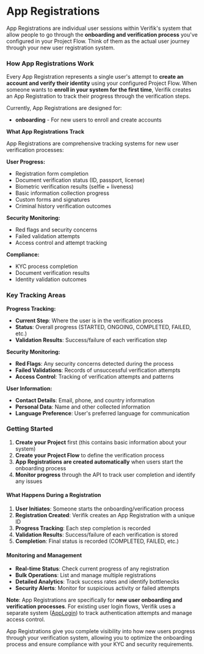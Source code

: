 # App Registrations

App Registrations are individual user sessions within Verifik's system that allow people to go through the **onboarding and verification process** you've configured in your Project Flow. Think of them as the actual user journey through your new user registration system.

### How App Registrations Work

Every App Registration represents a single user's attempt to **create an account and verify their identity** using your configured Project Flow. When someone wants to **enroll in your system for the first time**, Verifik creates an App Registration to track their progress through the verification steps.

Currently, App Registrations are designed for:

* **onboarding** - For new users to enroll and create accounts

**What App Registrations Track**

App Registrations are comprehensive tracking systems for new user verification processes:

**User Progress:**

* Registration form completion
* Document verification status (ID, passport, license)
* Biometric verification results (selfie + liveness)
* Basic information collection progress
* Custom forms and signatures
* Criminal history verification outcomes

**Security Monitoring:**

* Red flags and security concerns
* Failed validation attempts
* Access control and attempt tracking

**Compliance:**

* KYC process completion
* Document verification results
* Identity validation outcomes

### Key Tracking Areas

**Progress Tracking:**

* **Current Step**: Where the user is in the verification process
* **Status**: Overall progress (STARTED, ONGOING, COMPLETED, FAILED, etc.)
* **Validation Results**: Success/failure of each verification step

**Security Monitoring:**

* **Red Flags**: Any security concerns detected during the process
* **Failed Validations**: Records of unsuccessful verification attempts
* **Access Control**: Tracking of verification attempts and patterns

**User Information:**

* **Contact Details**: Email, phone, and country information
* **Personal Data**: Name and other collected information
* **Language Preference**: User's preferred language for communication

### Getting Started

1. **Create your Project** first (this contains basic information about your system)
2. **Create your Project Flow** to define the verification process
3. **App Registrations are created automatically** when users start the onboarding process
4. **Monitor progress** through the API to track user completion and identify any issues

#### What Happens During a Registration

1. **User Initiates**: Someone starts the onboarding/verification process
2. **Registration Created**: Verifik creates an App Registration with a unique ID
3. **Progress Tracking**: Each step completion is recorded
4. **Validation Results**: Success/failure of each verification is stored
5. **Completion**: Final status is recorded (COMPLETED, FAILED, etc.)

#### Monitoring and Management

* **Real-time Status**: Check current progress of any registration
* **Bulk Operations**: List and manage multiple registrations
* **Detailed Analytics**: Track success rates and identify bottlenecks
* **Security Alerts**: Monitor for suspicious activity or failed attempts

**Note**: App Registrations are specifically for **new user onboarding and verification processes**. For existing user login flows, Verifik uses a separate system ([AppLogin](https://docs.verifik.co/resources/app-logins/create-an-app-login)) to track authentication attempts and manage access control.

App Registrations give you complete visibility into how new users progress through your verification system, allowing you to optimize the onboarding process and ensure compliance with your KYC and security requirements.
